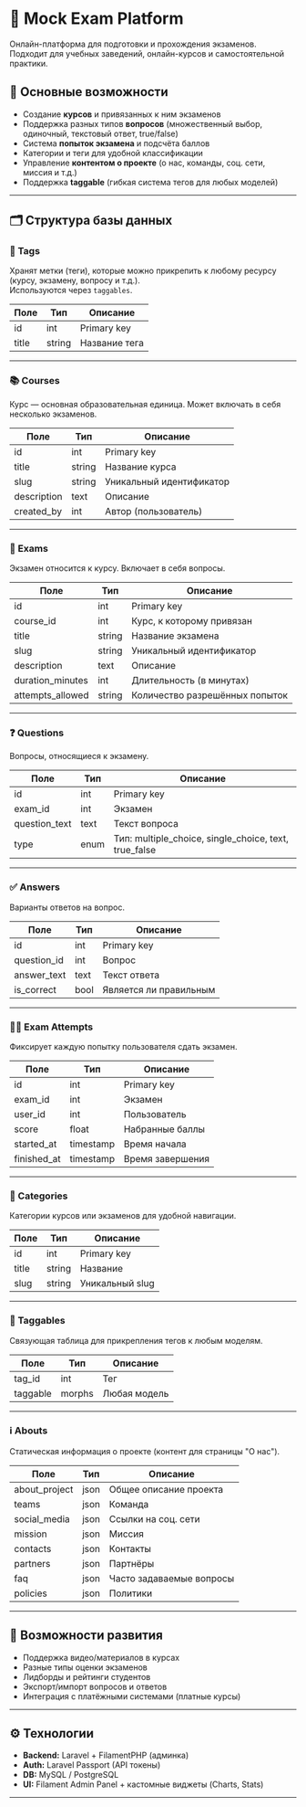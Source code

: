 # 📘 Mock Exam Platform

Онлайн-платформа для подготовки и прохождения экзаменов.  
Подходит для учебных заведений, онлайн-курсов и самостоятельной практики.  

## 🚀 Основные возможности
- Создание **курсов** и привязанных к ним экзаменов
- Поддержка разных типов **вопросов** (множественный выбор, одиночный, текстовый ответ, true/false)
- Система **попыток экзамена** и подсчёта баллов
- Категории и теги для удобной классификации
- Управление **контентом о проекте** (о нас, команды, соц. сети, миссия и т.д.)
- Поддержка **taggable** (гибкая система тегов для любых моделей)

---

## 🗂️ Структура базы данных

### 🔖 Tags
Хранят метки (теги), которые можно прикрепить к любому ресурсу (курсу, экзамену, вопросу и т.д.).  
Используются через `taggables`.

| Поле       | Тип    | Описание              |
|------------|--------|-----------------------|
| id         | int    | Primary key           |
| title      | string | Название тега         |

---

### 📚 Courses
Курс — основная образовательная единица. Может включать в себя несколько экзаменов.  

| Поле       | Тип    | Описание                   |
|------------|--------|----------------------------|
| id         | int    | Primary key                |
| title      | string | Название курса             |
| slug       | string | Уникальный идентификатор   |
| description| text   | Описание                   |
| created_by | int    | Автор (пользователь)       |

---

### 📝 Exams
Экзамен относится к курсу. Включает в себя вопросы.  

| Поле            | Тип     | Описание                           |
|-----------------|---------|------------------------------------|
| id              | int     | Primary key                        |
| course_id       | int     | Курс, к которому привязан           |
| title           | string  | Название экзамена                  |
| slug            | string  | Уникальный идентификатор            |
| description     | text    | Описание                           |
| duration_minutes| int     | Длительность (в минутах)           |
| attempts_allowed| string  | Количество разрешённых попыток      |

---

### ❓ Questions
Вопросы, относящиеся к экзамену.  

| Поле          | Тип    | Описание                     |
|---------------|--------|------------------------------|
| id            | int    | Primary key                  |
| exam_id       | int    | Экзамен                      |
| question_text | text   | Текст вопроса                |
| type          | enum   | Тип: multiple_choice, single_choice, text, true_false |

---

### ✅ Answers
Варианты ответов на вопрос.  

| Поле        | Тип    | Описание                     |
|-------------|--------|------------------------------|
| id          | int    | Primary key                  |
| question_id | int    | Вопрос                       |
| answer_text | text   | Текст ответа                 |
| is_correct  | bool   | Является ли правильным       |

---

### 🧑‍🎓 Exam Attempts
Фиксирует каждую попытку пользователя сдать экзамен.  

| Поле       | Тип       | Описание                   |
|------------|-----------|----------------------------|
| id         | int       | Primary key                |
| exam_id    | int       | Экзамен                    |
| user_id    | int       | Пользователь               |
| score      | float     | Набранные баллы            |
| started_at | timestamp | Время начала               |
| finished_at| timestamp | Время завершения           |

---

### 📂 Categories
Категории курсов или экзаменов для удобной навигации.  

| Поле  | Тип    | Описание        |
|-------|--------|-----------------|
| id    | int    | Primary key     |
| title | string | Название        |
| slug  | string | Уникальный slug |

---

### 🔗 Taggables
Связующая таблица для прикрепления тегов к любым моделям.  

| Поле      | Тип    | Описание              |
|-----------|--------|-----------------------|
| tag_id    | int    | Тег                   |
| taggable  | morphs | Любая модель          |

---

### ℹ️ Abouts
Статическая информация о проекте (контент для страницы "О нас").  

| Поле          | Тип   | Описание                   |
|---------------|-------|----------------------------|
| about_project | json  | Общее описание проекта     |
| teams         | json  | Команда                    |
| social_media  | json  | Ссылки на соц. сети        |
| mission       | json  | Миссия                     |
| contacts      | json  | Контакты                   |
| partners      | json  | Партнёры                   |
| faq           | json  | Часто задаваемые вопросы    |
| policies      | json  | Политики                   |

---

## 🔮 Возможности развития
- Поддержка видео/материалов в курсах
- Разные типы оценки экзаменов
- Лидборды и рейтинги студентов
- Экспорт/импорт вопросов и ответов
- Интеграция с платёжными системами (платные курсы)

---

## ⚙️ Технологии
- **Backend:** Laravel + FilamentPHP (админка)
- **Auth:** Laravel Passport (API токены)
- **DB:** MySQL / PostgreSQL
- **UI:** Filament Admin Panel + кастомные виджеты (Charts, Stats)

---
